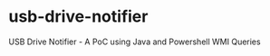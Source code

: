usb-drive-notifier
==================

USB Drive Notifier - A PoC using Java and Powershell WMI Queries